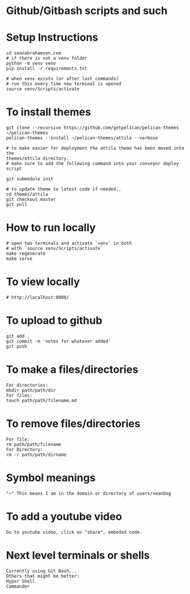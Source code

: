 # Github/Gitbash scripts and such 

# Setup Instructions
```
cd seanabrahamsen.com
# if there is not a venv folder
python -m venv venv
pip install -r requirements.txt

# when venv exists (or after last commands)
# run this every time new terminal is opened
source venv/Scripts/activate
```
# To install themes
```
git clone --recursive https://github.com/getpelican/pelican-themes ~/pelican-themes
pelican-themes --install ~/pelican-themes/attila --verbose

# to make easier for deployment the attila theme has been moved into the
themes/attila directory.
# make sure to add the following command into your conveyor deploy script

git submodule init

# to update theme to latest code if needed..
cd themes/attila
git checkout master
git pull
```
# How to run locally
```
# open two terminals and activate `venv` in both 
# with `source venv/Scripts/activate`
make regenerate
make serve
```
# To view locally
```
# http://localhost:8000/
```
# To upload to github
```
git add .
git commit -m 'notes for whatever added'
git push
```
# To make a files/directories
```
For directories:
mkdir path/path/dir
For files:
touch path/path/filename.md
```
# To remove files/directories
```
For file:
rm path/path/filename
For Directory:
rm -r path/path/dirname
```
# Symbol meanings
``` 
"~" This means I am in the domain or directory of users/seanDog
```
# To add a youtube video
```
Go to youtube video, click on "share", embeded code.
```

# Next level terminals or shells
```
Currently using Git Bash...
Others that might be better:
Hyper Shell
Commander
```
